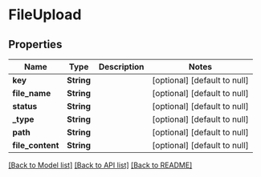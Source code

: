 # FileUpload

## Properties
Name | Type | Description | Notes
------------ | ------------- | ------------- | -------------
**key** | **String** |  | [optional] [default to null]
**file_name** | **String** |  | [optional] [default to null]
**status** | **String** |  | [optional] [default to null]
**_type** | **String** |  | [optional] [default to null]
**path** | **String** |  | [optional] [default to null]
**file_content** | **String** |  | [optional] [default to null]

[[Back to Model list]](../README.md#documentation-for-models) [[Back to API list]](../README.md#documentation-for-api-endpoints) [[Back to README]](../README.md)


